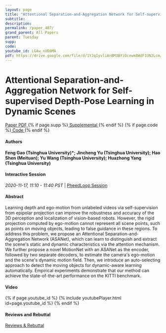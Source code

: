 ```yaml
---
layout: page
title: "Attentional Separation-and-Aggregation Network for Self-supervised Depth-Pose Learning in Dynamic Scenes"
subtitle: 
description:
permalink: /paper_487/
grand_parent: All Papers
parent: Tuesday
supp: 
code: 
youtube_id: LGAw_nVD8MA
pdf: https://drive.google.com/file/d/1YJqIyvliAnBM3BYiOcewm8WdF1UN2Lcm/view
---
```


# Attentional Separation-and-Aggregation Network for Self-supervised Depth-Pose Learning in Dynamic Scenes

<a href="https://drive.google.com/file/d/1YJqIyvliAnBM3BYiOcewm8WdF1UN2Lcm/view" target="_blank" rel="noopener noreferrer" class="btn btn-blue"><i class="fa fa-file-text-o" aria-hidden="true"></i> Paper PDF </a> {% if page.supp %}<a href="" target="_blank" rel="noopener noreferrer" class="btn btn-green"><i class="fa fa-file-text-o" aria-hidden="true"></i> Supplemental </a>{% endif %} {% if page.code %}<a href="" target="_blank" rel="noopener noreferrer" class="btn"><i class="fa fa-github" aria-hidden="true"></i> Code </a>{% endif %} 

#### Authors
**Feng Gao (Tsinghua University)*; Jincheng Yu (Tsinghua University); Hao Shen (Meituan); Yu Wang (Tsinghua University); Huazhong Yang (Tsinghua University)**

#### Interactive Session
<em>2020-11-17, 11:10 - 11:40 PST </em> | <a href="https://pheedloop.com/corl2020/virtual/?page=sessions&section=SES1GY13LZD45FCWR" target="_blank" rel="noopener noreferrer"> PheedLoop Session <i class="fa fa-external-link" aria-hidden="true"></i> </a> 

#### Abstract
Learning depth and ego-motion from unlabeled videos via self-supervision from epipolar projection can improve the robustness and accuracy of the 3D perception and localization of vision-based robots. However, the rigid projection computed by ego-motion cannot represent all scene points, such as points on moving objects, leading to false guidance in these regions. To address this problem, we propose an Attentional Separation-and-Aggregation Network (ASANet), which can learn to distinguish and extract the scene's static and dynamic characteristics via the attention mechanism. We further propose a novel MotionNet with an ASANet as the encoder, followed by two separate decoders, to estimate the camera's ego-motion and the scene's dynamic motion field. Then, we introduce an auto-selecting approach to detect the moving objects for dynamic-aware learning automatically. Empirical experiments demonstrate that our method can achieve the state-of-the-art performance on the KITTI benchmark.

#### Video
{% if page.youtube_id %}
{% include youtubePlayer.html id=page.youtube_id %}
{% endif %}

#### Reviews and Rebuttal
<a href="" target="_blank" rel="noopener noreferrer" class="btn btn-purple"><i class="fa fa-pencil-square-o" aria-hidden="true"></i> Reviews & Rebuttal </a>

